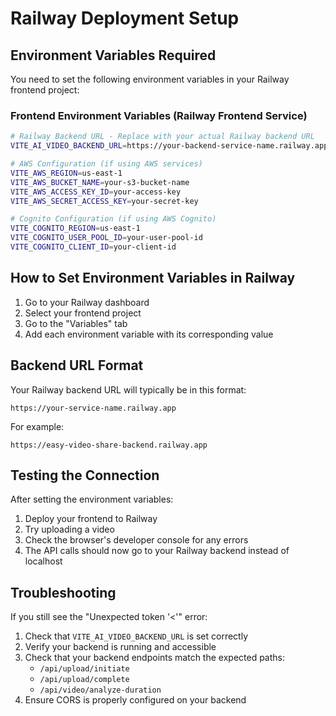 # Railway Deployment Setup

## Environment Variables Required

You need to set the following environment variables in your Railway frontend project:

### Frontend Environment Variables (Railway Frontend Service)

```bash
# Railway Backend URL - Replace with your actual Railway backend URL
VITE_AI_VIDEO_BACKEND_URL=https://your-backend-service-name.railway.app

# AWS Configuration (if using AWS services)
VITE_AWS_REGION=us-east-1
VITE_AWS_BUCKET_NAME=your-s3-bucket-name
VITE_AWS_ACCESS_KEY_ID=your-access-key
VITE_AWS_SECRET_ACCESS_KEY=your-secret-key

# Cognito Configuration (if using AWS Cognito)
VITE_COGNITO_REGION=us-east-1
VITE_COGNITO_USER_POOL_ID=your-user-pool-id
VITE_COGNITO_CLIENT_ID=your-client-id
```

## How to Set Environment Variables in Railway

1. Go to your Railway dashboard
2. Select your frontend project
3. Go to the "Variables" tab
4. Add each environment variable with its corresponding value

## Backend URL Format

Your Railway backend URL will typically be in this format:

```
https://your-service-name.railway.app
```

For example:

```
https://easy-video-share-backend.railway.app
```

## Testing the Connection

After setting the environment variables:

1. Deploy your frontend to Railway
2. Try uploading a video
3. Check the browser's developer console for any errors
4. The API calls should now go to your Railway backend instead of localhost

## Troubleshooting

If you still see the "Unexpected token '<'" error:

1. Check that `VITE_AI_VIDEO_BACKEND_URL` is set correctly
2. Verify your backend is running and accessible
3. Check that your backend endpoints match the expected paths:
   - `/api/upload/initiate`
   - `/api/upload/complete`
   - `/api/video/analyze-duration`
4. Ensure CORS is properly configured on your backend
